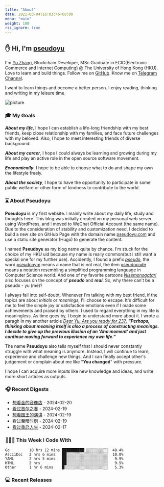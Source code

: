 ```yaml
---
title: "About"
date: 2021-03-04T16:03:46+08:00
menu: "main"
weight: 100
rss_ignore: true
---
```


## ✋ Hi, I'm [pseudoyu](https://www.pseudoyu.com)

I'm [Yu Zhang](https://www.pseudoyu.com), Blockchain Developer, MSc Graduate in ECIC(Electronic Commerce and Internet Computing) @ The University of Hong Kong (HKU). Love to learn and build things. Follow me on [GitHub](https://github.com/pseudoyu). Know me on [Telegram Channel](https://t.me/pseudoyulife).

I want to learn things and become a better person. I enjoy reading, thinking and writing in my leisure time.

![picture](https://image.pseudoyu.com/images/dino.gif)

### 🎓 My Goals
***About my life***, I hope I can establish a life-long friendship with my best friends, keep close relationship with my families, and face future challenges with my beloved. Also, I hope to meet interesting friends of diverse background.

***About my career***, I hope I could always be learning and growing during my life and play an active role in the open source software movement.

***Economically***, I hope to be able to choose what to do and shape my own the lifestyle freely.

***About the society***, I hope to have the opportunity to participate in some public welfare or other form of kindness to contribute to the world.

### ⌛️ About Pseudoyu

**Pseudoyu** is my first website. I mainly write about my daily life, study and thoughts here. This blog was initially created on my personal web server using WordPress, and I moved to WeChat Official Account (the same name). Due to the consideration of stability and customization need, I decided to build a new site on GitHub Page with the domain name [pseudoyu.com](https://www.pseudoyu.com/en) and use a static site generator (Hugo) to generate the content.

I named **Pseudoyu** as my blog name quite by chance. I'm stuck for the choice of my HKU uid because my name is really common(but I still want a special one for my further use). Accidently, I found a prefix [*pseudo*](https://www.oxfordlearnersdictionaries.com/definition/english/pseudo), the word [pseudonym](https://www.oxfordlearnersdictionaries.com/definition/english/pseudonym) means a name that is not real, the item [pseudocode](https://www.lexico.com/definition/pseudocode) means a notation resembling a simplified programming language in Computer Science world. And one of my favorite cartoons [*Nisemonogatari*](https://zh.wikipedia.org/wiki/偽物語) also focuses on the concept of ***pseudo*** and ***real***. So, why there can't be a pseudo - yu (me)?

I always fall into self-doubt. Whenever I'm talking with my best friend, if the topics are about *initials* or *meanings*, I'll choose to escape. It's difficult for me to feel the simple joy or satisfaction emotions even if I made some achievements and praised by others. I used to regard everything in my life is meaningless. As time goes by, I begin to understand more about it. I wrote a paragh in my another article [*Dear Yu, Are you ready for 23?*](https://www.pseudoyu.com/en/2020/06/06/yearly_review_23/), ***"Perhaps, thinking about meaning itself is also a process of constructing meanings. I decide to give up the previous illusion of an 'Aha moment' and just continue moving forward to experience my own life."***

The name **Pseudoyu** also tells myself that I should never constantly struggle with what meaning is anymore. Instead, I will continue to learn, experience and challenge new things. And I can finally accept other's judgement or complain about me like "**You changed**" with pressure.

I hope I can acquire more inputs like new knowledge and ideas, and write more short articles as outputs.

### 🎧 Recent Digests

<!-- douban starts -->
* <a href='http://movie.douban.com/subject/36181567/' target='_blank'>想看金的音像店</a> - 2024-02-20
* <a href='http://movie.douban.com/subject/35712804/' target='_blank'>看过首尔之春</a> - 2024-02-19
* <a href='http://movie.douban.com/subject/4023638/' target='_blank'>想看国王的演讲</a> - 2024-02-19
* <a href='http://movie.douban.com/subject/26761416/' target='_blank'>看过至暗时刻</a> - 2024-02-19
* <a href='http://movie.douban.com/subject/36156235/' target='_blank'>看过重启人生</a> - 2024-02-17
<!-- douban ends -->

### 👨🏻‍💻 This Week I Code With
<!-- code_time starts -->

```text
Go         10 hrs 12 mins ██████████▏░░░░░░░░░░  48.4%
AsciiDoc   2 hrs 6 mins   ██░░░░░░░░░░░░░░░░░░░  10.0%
YAML       2 hrs 5 mins   ██░░░░░░░░░░░░░░░░░░░   9.9%
HTML       2 hrs          ██░░░░░░░░░░░░░░░░░░░   9.5%
Other      1 hr 6 mins    █░░░░░░░░░░░░░░░░░░░░   5.3%
```

<!-- code_time ends -->

### 💻 Recent Releases

<!-- recent_releases starts -->

<!-- recent_releases ends -->
